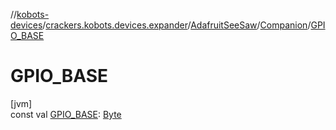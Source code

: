 //[kobots-devices](../../../../index.md)/[crackers.kobots.devices.expander](../../index.md)/[AdafruitSeeSaw](../index.md)/[Companion](index.md)/[GPIO_BASE](-g-p-i-o_-b-a-s-e.md)

# GPIO_BASE

[jvm]\
const val [GPIO_BASE](-g-p-i-o_-b-a-s-e.md): [Byte](https://kotlinlang.org/api/latest/jvm/stdlib/kotlin/-byte/index.html)
